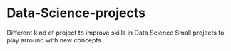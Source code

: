# Data-Science-projects
Different kind of project to improve skills in Data Science
Small projects to play arround with new concepts
